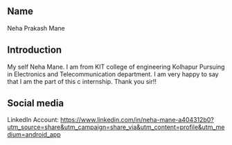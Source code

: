 ## Name
Neha Prakash Mane 

## Introduction
My self Neha Mane. I am from KIT college of engineering Kolhapur Pursuing in Electronics and Telecommunication department. I am very happy to say that I am the part of this c internship. Thank you sir!!

## Social media
LinkedIn Account:
https://www.linkedin.com/in/neha-mane-a404312b0?utm_source=share&utm_campaign=share_via&utm_content=profile&utm_medium=android_app
